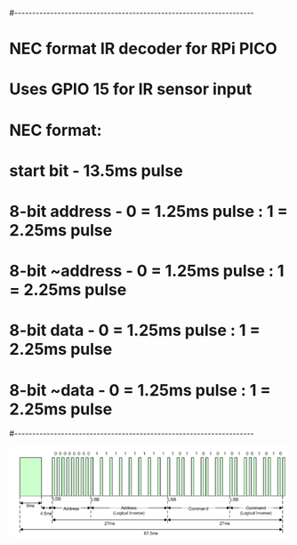 #-------------------------------------------------------------------
# NEC format IR decoder for RPi PICO
#
# Uses GPIO 15 for IR sensor input
#
# NEC format:
#    start bit      - 13.5ms pulse
#    8-bit address  - 0 = 1.25ms pulse : 1 = 2.25ms pulse
#    8-bit ~address - 0 = 1.25ms pulse : 1 = 2.25ms pulse
#    8-bit data     - 0 = 1.25ms pulse : 1 = 2.25ms pulse
#    8-bit ~data    - 0 = 1.25ms pulse : 1 = 2.25ms pulse
#-------------------------------------------------------------------

![Alt text](https://github.com/jpatkinson-rpi/pico_nec_ir_decoder/blob/main/images/NEC_format_IR.png?raw=true "NEC format IR")
